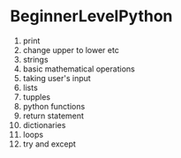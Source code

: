 # BeginnerLevelPython

1. print
2. change upper to lower etc
3. strings 
4. basic mathematical operations 
5. taking user's input
6. lists
7. tupples
8. python functions
9. return statement
10. dictionaries 
11. loops
12. try and except

